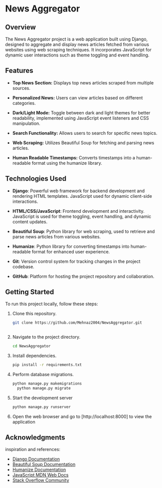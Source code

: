 # News Aggregator

## Overview
The News Aggregator project is a web application built using Django, designed to aggregate and display news articles fetched from various websites using web scraping techniques. It incorporates JavaScript for dynamic user interactions such as theme toggling and event handling.

## Features
- **Top News Section:** Displays top news articles scraped from multiple sources.
  
- **Personalized News:** Users can view articles based on different categories.
  
- **Dark/Light Mode:** Toggle between dark and light themes for better readability, implemented using JavaScript event listeners and CSS manipulation.
  
- **Search Functionality:** Allows users to search for specific news topics.
  
- **Web Scraping:** Utilizes Beautiful Soup for fetching and parsing news articles.
  
- **Human Readable Timestamps:** Converts timestamps into a human-readable format using the humanize library.

## Technologies Used
- **Django**: Powerful web framework for backend development and rendering HTML templates. JavaScript used for dynamic client-side interactions.
  
- **HTML/CSS/JavaScript**: Frontend development and interactivity. JavaScript is used for theme toggling, event handling, and dynamic content updates.
  
- **Beautiful Soup**: Python library for web scraping, used to retrieve and parse news articles from various websites.
- **Humanize**: Python library for converting timestamps into human-readable format for enhanced user experience.
  
- **Git**: Version control system for tracking changes in the project codebase.
  
- **GitHub**: Platform for hosting the project repository and collaboration.


## Getting Started
To run this project locally, follow these steps:
1. Clone this repository.
   ```bash
   git clone https://github.com/Mehnaz2004/NewsAggregator.git
  
2. Navigate to the project directory.
   ```bash
   cd NewsAggregator
   
3. Install dependencies.
   ```bash
   pip install -r requirements.txt
   
5. Perform database migrations.
   ```bash
   python manage.py makemigrations
	 python manage.py migrate
   
7. Start the development server
   ```bash
   python manage.py runserver

10. Open the web browser and go to [http://localhost:8000] to view the application

## Acknowledgments
inspiration and references:
- [Django Documentation](https://docs.djangoproject.com/en/stable/)
- [Beautiful Soup Documentation](https://www.crummy.com/software/BeautifulSoup/bs4/doc/)
- [Humanize Documentation](https://django-humanize.readthedocs.io/en/stable/)
- [JavaScript MDN Web Docs](https://developer.mozilla.org/en-US/docs/Web/JavaScript)
- [Stack Overflow Community](https://stackoverflow.com/)
